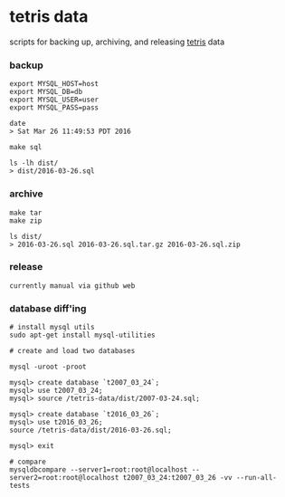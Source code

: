 # tetris data

scripts for backing up, archiving, and releasing [tetris](https://tomhummel.com/2011/01/01/tetris-primer/) data

### backup

    export MYSQL_HOST=host
    export MYSQL_DB=db
    export MYSQL_USER=user
    export MYSQL_PASS=pass

    date
    > Sat Mar 26 11:49:53 PDT 2016

    make sql

    ls -lh dist/
    > dist/2016-03-26.sql

### archive

    make tar
    make zip

    ls dist/
    > 2016-03-26.sql 2016-03-26.sql.tar.gz 2016-03-26.sql.zip

### release

    currently manual via github web

### database diff'ing


    # install mysql utils
    sudo apt-get install mysql-utilities

    # create and load two databases

    mysql -uroot -proot

    mysql> create database `t2007_03_24`;
    mysql> use t2007_03_24;
    mysql> source /tetris-data/dist/2007-03-24.sql;

    mysql> create database `t2016_03_26`;
    mysql> use t2016_03_26;
    source /tetris-data/dist/2016-03-26.sql;

    mysql> exit

    # compare
    mysqldbcompare --server1=root:root@localhost --server2=root:root@localhost t2007_03_24:t2007_03_26 -vv --run-all-tests
